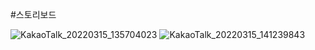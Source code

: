 #스토리보드

![KakaoTalk_20220315_135704023](https://user-images.githubusercontent.com/101167304/158311002-1d5f5fbd-8454-416f-84ed-73a93bbf736f.jpg)
![KakaoTalk_20220315_141239843](https://user-images.githubusercontent.com/101167304/158311084-828107a3-1681-4167-b475-39329ec40c32.jpg)
